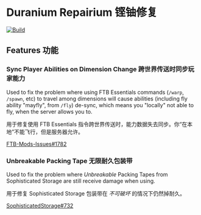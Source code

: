 # Duranium Repairium 铿铀修复

[![Build](https://github.com/ElytraServers/duranium-repairium/actions/workflows/build.yml/badge.svg)](https://github.com/ElytraServers/duranium-repairium/actions/workflows/build.yml)

## Features 功能

### Sync Player Abilities on Dimension Change 跨世界传送时同步玩家能力

Used to fix the problem where using FTB Essentials commands (`/warp`, `/spawn`, etc) to travel among dimensions will
cause abilities (including fly ability "mayfly", from `/fly`) de-sync, which means you "locally" not able to fly, when
the server allows you to.

用于修复使用 FTB Essentials 指令跨世界传送时，能力数据失去同步。你“在本地”不能飞行，但是服务器允许。

[FTB-Mods-Issues#1782](https://github.com/FTBTeam/FTB-Mods-Issues/issues/1782)

### Unbreakable Packing Tape 无限耐久包装带

Used to fix the problem where _Unbreakable_ Packing Tapes from Sophisticated Storage are still receive damage
when using.

用于修复 Sophisticated Storage 包装带在 _不可破坏_ 的情况下仍然掉耐久。

[SophisticatedStorage#732](https://github.com/P3pp3rF1y/SophisticatedStorage/issues/732)
